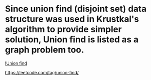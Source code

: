 # Since union find (disjoint set) data structure was used in Krustkal's algorithm to provide simpler solution, Union find is listed as a graph problem too. 

[!Union find]()


https://leetcode.com/tag/union-find/
